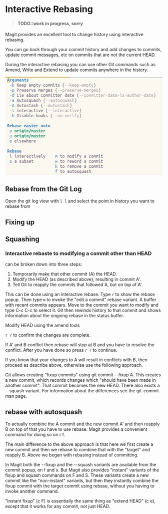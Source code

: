 # Interactive Rebasing

> #### TODO::work in progress, sorry

Magit provides an excellent tool to change history using interactive rebasing.

You can go back through your commit history and add changes to commits, update commit messages, etc on commits that are not the current HEAD.

During the interactive rebasing you can use other Git commands such as Amend, Write and Extend to update commits anywhere in the history.

![Spacemacs Magit Rebase menu](/images/spacemacs-magit-rebase-menu.png)




## Rebase from the Git Log
Open the git log view with `l l` and select the point in history you want to rebase from





## Fixing up


## Squashing



### Interactive rebaste to modifying a commit other than HEAD

can be broken down into three steps:

1. Temporarily make that other commit (A) the HEAD.
2. Modify the HEAD (as described above), resulting in commit A'.
3. Tell Git to reapply the commits that followed A, but on top of A'.

This can be done using an interactive rebase. Type `r` to show the rebase popup. Then type `m` to invoke the "edit a commit" rebase variant. A buffer with recent commits appears. Move to the commit you want to modify and type C-c C-c to select it. Git then rewinds history to that commit and shows information about the ongoing rebase in the status buffer.

Modify HEAD using the amend tools

`r r` to confirm the changes are complete.

If A' and B conflict then rebase will stop at B and you have to resolve the conflict. After you have done so press `r r` to continue.

If you know that your changes to A will result in conflicts with B, then proceed as describe above, otherwise use the following approach.


Git allows creating "fixup commits" using git commit --fixup A. This creates a new commit, which records changes which "should have been made in another commit". That commit becomes the new HEAD. There also exists a --squash variant. For information about the differences see the git-commit man page.

## rebase with autosquash

To actually combine the A commit and the new commit A' and then reapply B on top of that you have to use rebase. Magit provides a convenient command for doing so on r f.

The main difference to the above approach is that here we first create a new commit and then we rebase to combine that with the "target" and reapply B. Above we began with rebasing instead of committing.

In Magit both the --fixup and the --squash variants are available from the commit popup, on f and s. But Magit also provides "instant" variants of the fixup and squash commands on F and S. These variants create a new commit like the "non-instant" variants, but then they instantly combine the fixup commit with the target commit using rebase, without you having to invoke another command.

"Instant fixup" (c F) is essentially the same thing as "extend HEAD" (c e), except that it works for any commit, not just HEAD.
